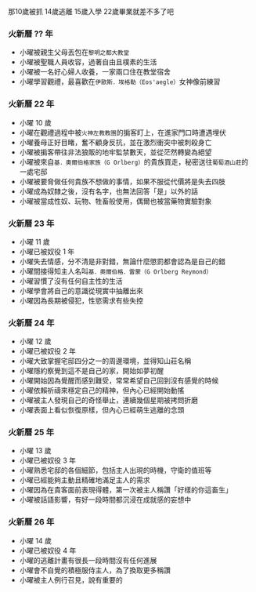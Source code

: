 那10歲被抓 14歲逃離 15歲入學 22歲畢業就差不多了吧

### 火新曆 ?? 年
+ 小曜被親生父母丟包在`黎明之都大教堂`
+ 小曜被聖職人員收容，過著自由且樸素的生活
+ 小曜被一名好心婦人收養，一家兩口住在教堂宿舍
+ 小曜學習觀禮，最喜歡在`伊歐斯．埃格勒（Eos'aegle）`女神像前練習

### 火新曆 22 年
+ 小曜 10 歲
+ 小曜在觀禮過程中被`火神左教教團`的掮客盯上，在進家門口時遭遇埋伏
+ 小曜養母正好目睹，奮不顧身反抗，並在激烈衝突中被刺殺身亡
+ 小曜被掮客帶往非法狼販的地牢監禁數天，並從茫然轉變為絕望
+ 小曜被來自`基．奧爾伯格家族（G Orlberg）`的貴族買走，秘密送往`葡萄酒山莊`的一處宅邸
+ 小曜被要脅做任何貴族不想做的事情，如果不服從代價將是失去四肢
+ 小曜成為奴隸之後，沒有名字，也無法回答「是」以外的話
+ 小曜被當成性奴、玩物、牲畜般使用，偶爾也被當藥物實驗對象

### 火新曆 23 年
+ 小曜 11 歲
+ 小曜已被奴役 1 年
+ 小曜失去情感，分不清是非對錯，無論什麼懲罰都會認為是自己的錯
+ 小曜間接得知主人名叫`基．奧爾伯格．雷蒙（G Orlberg Reymond）`
+ 小曜習慣了沒有任何自主性的生活
+ 小曜學會將自己的意識從現實中抽離出來
+ 小曜因為長期被侵犯，性慾需求有些失控

### 火新曆 24 年
+ 小曜 12 歲
+ 小曜已被奴役 2 年
+ 小曜大致掌握宅邸四分之一的周邊環境，並得知山莊名稱
+ 小曜隱約察覺到這不是自己的家，開始如夢初醒
+ 小曜開始因為覺醒而感到難受，常常希望自己回到沒有感覺的時候
+ 小曜依賴祈禱來穩定自己的精神，但內心已經開始動搖
+ 小曜被主人發現自己的奇怪舉止，連續幾個星期被拷問折磨
+ 小曜表面上看似恢復原樣，但內心已經萌生逃離的念頭

### 火新曆 25 年
+ 小曜 13 歲
+ 小曜已被奴役 3 年
+ 小曜熟悉宅邸的各個細節，包括主人出現的時機，守衛的值班等
+ 小曜已經能夠主動且精確地滿足主人的需求
+ 小曜因為在貴客面前表現得體，第一次被主人稱讚「好樣的你這畜生」
+ 小曜被話語影響，有好一段時間都沉浸在成就感的妄想中

### 火新曆 26 年
+ 小曜 14 歲
+ 小曜已被奴役 4 年
+ 小曜的逃離計畫有很長一段時間沒有任何進展
+ 小曜會不自覺的積極服侍主人，為了換取更多稱讚
+ 小曜被主人例行召見，說有重要的